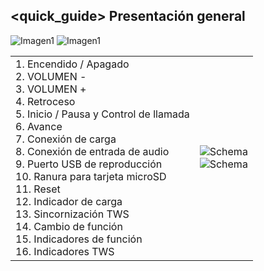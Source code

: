 ## <quick_guide> Presentación general

![Imagen1](http://static.energysistem.com/images/manuals/44367/59ddd7a6d4a08.jpg)
![Imagen1](http://static.energysistem.com/images/manuals/44367/59ddd7f25eb95.jpg)

|  |  |
|:-------|:-------|
|1.	Encendido / Apagado <br>2. VOLUMEN -<br> 3. VOLUMEN +<br> 4.  Retroceso<br> 5. Inicio / Pausa y Control de llamada<br> 6.	Avance<br>7.	Conexión de carga<br>8. Conexión de entrada de audio<br> 9. Puerto USB de reproducción<br> 10.  Ranura para tarjeta microSD<br> 11. Reset<br>12.	Indicador de carga<br>13. Sincornización TWS<br> 14. Cambio de función<br> 15.  Indicadores de función<br> 16. Indicadores TWS  |![Schema](http://static.energysistem.com/images/manuals/44367/59ddd97349d90.jpg)<br>![Schema](http://static.energysistem.com/images/manuals/44367/59ddd929ecaf0.jpg)|

